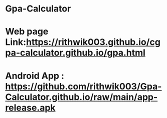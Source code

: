 # Gpa-Calculator
# Web page Link:https://rithwik003.github.io/cgpa-calculator.github.io/gpa.html
# Android App : https://github.com/rithwik003/Gpa-Calculator.github.io/raw/main/app-release.apk
